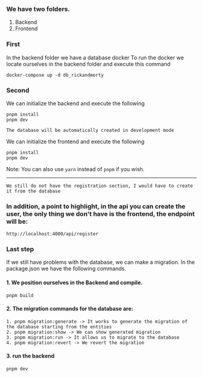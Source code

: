 ### We have two folders.
  1. Backend
  2. Frontend

### First
In the backend folder we have a database docker To run the docker we locate ourselves in the backend folder and execute this command
```
docker-compose up -d db_rickandmorty
```

### Second
We can initialize the backend and execute the following
```
pnpm install
pnpm dev
```

``
The database will be automatically created in development mode
``

We can initialize the frontend and execute the following
```
pnpm install
pnpm dev
```

Note: You can also use ``yarn`` instead of ``pnpm`` if you wish.

----------------------------------------------------------------
``We still do not have the registration section, I would have to create it from the database``

### In addition, a point to highlight, in the api you can create the user, the only thing we don't have is the frontend, the endpoint will be: 
``http://localhost:4000/api/register``


### Last step

If we still have problems with the database, we can make a migration. In the package.json we have the following commands.

  #### 1. We position ourselves in the Backend and compile.
    pnpm build
  #### 2. The migration commands for the database are:
    1. pnpm migration:generate -> It works to generate the migration of the database starting from the entities
    2. pnpm migration:show -> We can show generated migration
    3. pnpm migration:run -> It allows us to migrate to the database
    4. pnpm migration:revert -> We revert the migration
  #### 3. run the backend
    pnpm dev

